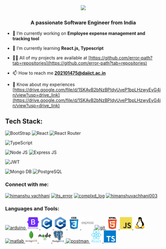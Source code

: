 
<h1 align="center">
  <a href="https://git.io/typing-svg">
    <img src="https://readme-typing-svg.herokuapp.com/?lines=Hello,+There!+👋;I+am+Himanshu....;Nice+to+meet+you!&center=true&size=30">
  </a>
</h1>

<h3 align="center">A passionate Software Engineer from India</h3>

- 🔭 I’m currently working on **Employee expense management and tracking tool**

- 🌱 I’m currently learning **React.js, Typescript**

- 👨‍💻 All of my projects are available at [https://github.com/error-path?tab=repositories](https://github.com/error-path?tab=repositories)

- 📫 How to reach me **202101475@daiict.ac.in**

- 📄 Know about my experiences [https://drive.google.com/file/d/1SKAvB2bNzBPIdyUveP1bpLHzwyEyG4in/view?usp=drive_link](https://drive.google.com/file/d/1SKAvB2bNzBPIdyUveP1bpLHzwyEyG4in/view?usp=drive_link)

## Tech Stack:
![BootStrap](https://img.shields.io/badge/Bootstrap-563D7C?style=for-the-badge&logo=bootstrap&logoColor=black)
![React](https://img.shields.io/badge/React-20232A?style=for-the-badge&logo=react&logoColor=61DAFB)
![React Router](https://img.shields.io/badge/React_Router-CA4245?style=for-the-badge&logo=react-router&logoColor=black)

![TypeScript](https://img.shields.io/badge/TypeScript-007ACC?style=for-the-badge&logo=typescript&logoColor=black)

![Node JS](https://img.shields.io/badge/Node%20js-339933?style=for-the-badge&logo=nodedotjs&logoColor=white)
![Express JS](https://img.shields.io/badge/Express%20js-000000?style=for-the-badge&logo=express&logoColor=white)

![JWT](https://img.shields.io/badge/JWT-000000?style=for-the-badge&logo=JSON%20web%20tokens&logoColor=white)

![Mongo DB](https://img.shields.io/badge/MongoDB-4EA94B?style=for-the-badge&logo=mongodb&logoColor=black)
![PostgreSQL](https://img.shields.io/badge/PostgreSQL-316192?style=for-the-badge&logo=postgresql&logoColor=black)


<h3 align="left">Connect with me:</h3>
<p align="left">
<a href="https://linkedin.com/in/himanshu vachhani" target="blank" title="LinkedIn Profile"><img align="center" src="https://raw.githubusercontent.com/rahuldkjain/github-profile-readme-generator/master/src/images/icons/Social/linked-in-alt.svg" alt="himanshu vachhani" height="30" width="40" /></a>
<a href="https://www.codechef.com/users/its_error" target="blank" title="Codechef Profile"><img align="center" src="https://cdn.jsdelivr.net/npm/simple-icons@3.1.0/icons/codechef.svg" alt="its_error" height="30" width="40" /></a>
<a href="https://codeforces.com/profile/complxd_log" target="blank" title="Codeforces Profile"><img align="center" src="https://raw.githubusercontent.com/rahuldkjain/github-profile-readme-generator/master/src/images/icons/Social/codeforces.svg" alt="complxd_log" height="30" width="40" /></a>
<a href="https://www.leetcode.com/himanshuvachhani003" target="blank" title="Leetcode Profile"><img align="center" src="https://raw.githubusercontent.com/rahuldkjain/github-profile-readme-generator/master/src/images/icons/Social/leet-code.svg" alt="himanshuvachhani003" height="30" width="40" /></a>
</p>

<h3 align="left">Languages and Tools:</h3>
<p align="left"> <a href="https://www.arduino.cc/" target="_blank" rel="noreferrer"> <img src="https://cdn.worldvectorlogo.com/logos/arduino-1.svg" alt="arduino" width="40" height="40"/> </a> <a href="https://getbootstrap.com" target="_blank" rel="noreferrer"> <img src="https://raw.githubusercontent.com/devicons/devicon/master/icons/bootstrap/bootstrap-plain-wordmark.svg" alt="bootstrap" width="40" height="40"/> </a> <a href="https://www.cprogramming.com/" target="_blank" rel="noreferrer"> <img src="https://raw.githubusercontent.com/devicons/devicon/master/icons/c/c-original.svg" alt="c" width="40" height="40"/> </a> <a href="https://www.w3schools.com/cpp/" target="_blank" rel="noreferrer"> <img src="https://raw.githubusercontent.com/devicons/devicon/master/icons/cplusplus/cplusplus-original.svg" alt="cplusplus" width="40" height="40"/> </a> <a href="https://www.w3schools.com/css/" target="_blank" rel="noreferrer"> <img src="https://raw.githubusercontent.com/devicons/devicon/master/icons/css3/css3-original-wordmark.svg" alt="css3" width="40" height="40"/> </a> <a href="https://expressjs.com" target="_blank" rel="noreferrer"> <img src="https://raw.githubusercontent.com/devicons/devicon/master/icons/express/express-original-wordmark.svg" alt="express" width="40" height="40"/> </a> <a href="https://git-scm.com/" target="_blank" rel="noreferrer"> <img src="https://www.vectorlogo.zone/logos/git-scm/git-scm-icon.svg" alt="git" width="40" height="40"/> </a> <a href="https://www.w3.org/html/" target="_blank" rel="noreferrer"> <img src="https://raw.githubusercontent.com/devicons/devicon/master/icons/html5/html5-original-wordmark.svg" alt="html5" width="40" height="40"/> </a> <a href="https://developer.mozilla.org/en-US/docs/Web/JavaScript" target="_blank" rel="noreferrer"> <img src="https://raw.githubusercontent.com/devicons/devicon/master/icons/javascript/javascript-original.svg" alt="javascript" width="40" height="40"/> </a> <a href="https://www.linux.org/" target="_blank" rel="noreferrer"> <img src="https://raw.githubusercontent.com/devicons/devicon/master/icons/linux/linux-original.svg" alt="linux" width="40" height="40"/> </a> <a href="https://www.mathworks.com/" target="_blank" rel="noreferrer"> <img src="https://upload.wikimedia.org/wikipedia/commons/2/21/Matlab_Logo.png" alt="matlab" width="40" height="40"/> </a> <a href="https://www.mongodb.com/" target="_blank" rel="noreferrer"> <img src="https://raw.githubusercontent.com/devicons/devicon/master/icons/mongodb/mongodb-original-wordmark.svg" alt="mongodb" width="40" height="40"/> </a> <a href="https://nodejs.org" target="_blank" rel="noreferrer"> <img src="https://raw.githubusercontent.com/devicons/devicon/master/icons/nodejs/nodejs-original-wordmark.svg" alt="nodejs" width="40" height="40"/> </a> <a href="https://www.postgresql.org" target="_blank" rel="noreferrer"> <img src="https://raw.githubusercontent.com/devicons/devicon/master/icons/postgresql/postgresql-original-wordmark.svg" alt="postgresql" width="40" height="40"/> </a> <a href="https://postman.com" target="_blank" rel="noreferrer"> <img src="https://www.vectorlogo.zone/logos/getpostman/getpostman-icon.svg" alt="postman" width="40" height="40"/> </a> <a href="https://reactjs.org/" target="_blank" rel="noreferrer"> <img src="https://raw.githubusercontent.com/devicons/devicon/master/icons/react/react-original-wordmark.svg" alt="react" width="40" height="40"/> </a> <a href="https://www.typescriptlang.org/" target="_blank" rel="noreferrer"> <img src="https://raw.githubusercontent.com/devicons/devicon/master/icons/typescript/typescript-original.svg" alt="typescript" width="40" height="40"/> </a> </p>
